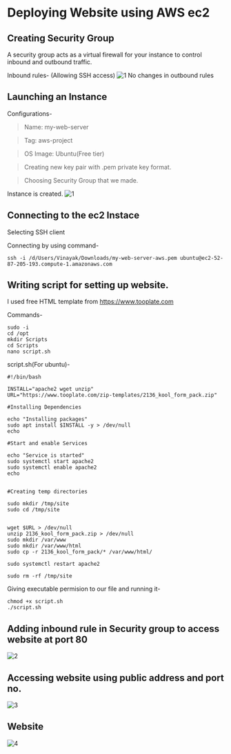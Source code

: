 # Deploying Website using AWS ec2
## Creating Security Group
A security group acts as a virtual firewall for your instance to control inbound and outbound traffic. 

Inbound rules- (Allowing SSH access)
![1](https://github.com/user-attachments/assets/a6bcd84a-d160-4fc4-8fdd-a0f0e9907207)
No changes in outbound rules

## Launching an Instance
Configurations-
> Name: my-web-server
 
> Tag: aws-project
 
> OS Image: Ubuntu(Free tier)

> Creating new key pair with .pem private key format.

> Choosing Security Group that we made.

Instance is created.
![1](https://github.com/user-attachments/assets/4b2884fb-e6f3-4ace-97ac-b0504b4a81bc)


## Connecting to the ec2 Instace
Selecting SSH client

Connecting by using command-
```
ssh -i /d/Users/Vinayak/Downloads/my-web-server-aws.pem ubuntu@ec2-52-87-205-193.compute-1.amazonaws.com
```
## Writing script for setting up website.
I used free HTML template from https://www.tooplate.com

Commands-
```
sudo -i
cd /opt
mkdir Scripts
cd Scripts
nano script.sh
```
script.sh(For ubuntu)-
```
#!/bin/bash

INSTALL="apache2 wget unzip"
URL="https://www.tooplate.com/zip-templates/2136_kool_form_pack.zip"

#Installing Dependencies

echo "Installing packages"
sudo apt install $INSTALL -y > /dev/null
echo

#Start and enable Services

echo "Service is started"
sudo systemctl start apache2
sudo systemctl enable apache2
echo


#Creating temp directories

sudo mkdir /tmp/site
sudo cd /tmp/site


wget $URL > /dev/null
unzip 2136_kool_form_pack.zip > /dev/null
sudo mkdir /var/www
sudo mkdir /var/www/html
sudo cp -r 2136_kool_form_pack/* /var/www/html/

sudo systemctl restart apache2

sudo rm -rf /tmp/site
```
Giving executable permision to our file and running it-
```
chmod +x script.sh
./script.sh
```
## Adding inbound rule in Security group to access website at port 80
![2](https://github.com/user-attachments/assets/56aed787-4f55-430a-a7dc-5e3da4816905)
## Accessing website using public address and port no. 
![3](https://github.com/user-attachments/assets/afb6f2e9-872a-4a06-93c3-04e71a9c5ef1)
## Website
![4](https://github.com/user-attachments/assets/4773595c-dfee-41f5-a87c-8c797e01ee40)




